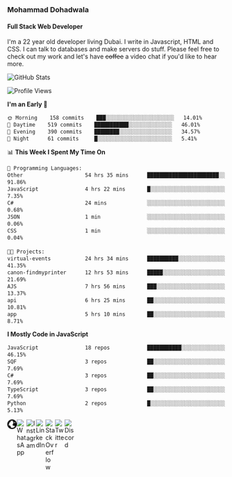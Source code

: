 ### Mohammad Dohadwala

#### Full Stack Web Developer

I'm a 22 year old developer living Dubai. I write in Javascript, HTML and CSS. I can talk to databases and make servers do stuff. Please feel free to check out my work and let's have ~~coffee~~ a video chat if you'd like to hear more.

![GitHub Stats][stats]

<!--START_SECTION:waka-->
![Profile Views](http://img.shields.io/badge/Profile%20Views-5-blue)

**I'm an Early 🐤** 

```text
🌞 Morning    158 commits    ███░░░░░░░░░░░░░░░░░░░░░░   14.01% 
🌆 Daytime    519 commits    ███████████░░░░░░░░░░░░░░   46.01% 
🌃 Evening    390 commits    ████████░░░░░░░░░░░░░░░░░   34.57% 
🌙 Night      61 commits     █░░░░░░░░░░░░░░░░░░░░░░░░   5.41%

```


📊 **This Week I Spent My Time On** 

```text
💬 Programming Languages: 
Other                    54 hrs 35 mins      ███████████████████████░░   91.86% 
JavaScript               4 hrs 22 mins       █░░░░░░░░░░░░░░░░░░░░░░░░   7.35% 
C#                       24 mins             ░░░░░░░░░░░░░░░░░░░░░░░░░   0.68% 
JSON                     1 min               ░░░░░░░░░░░░░░░░░░░░░░░░░   0.06% 
CSS                      1 min               ░░░░░░░░░░░░░░░░░░░░░░░░░   0.04%

🐱‍💻 Projects: 
virtual-events           24 hrs 34 mins      ██████████░░░░░░░░░░░░░░░   41.35% 
canon-findmyprinter      12 hrs 53 mins      █████░░░░░░░░░░░░░░░░░░░░   21.69% 
AJS                      7 hrs 56 mins       ███░░░░░░░░░░░░░░░░░░░░░░   13.37% 
api                      6 hrs 25 mins       ██░░░░░░░░░░░░░░░░░░░░░░░   10.81% 
app                      5 hrs 10 mins       ██░░░░░░░░░░░░░░░░░░░░░░░   8.71%

```

**I Mostly Code in JavaScript** 

```text
JavaScript               18 repos            ███████████░░░░░░░░░░░░░░   46.15% 
SQF                      3 repos             ██░░░░░░░░░░░░░░░░░░░░░░░   7.69% 
C#                       3 repos             ██░░░░░░░░░░░░░░░░░░░░░░░   7.69% 
TypeScript               3 repos             ██░░░░░░░░░░░░░░░░░░░░░░░   7.69% 
Python                   2 repos             █░░░░░░░░░░░░░░░░░░░░░░░░   5.13%

```



<!--END_SECTION:waka-->

[<img align="left" alt="dohad.dev" width="22px" src="https://raw.githubusercontent.com/iconic/open-iconic/master/svg/globe.svg" />][website]
[<img align="left" alt="WhatsApp" width="22px" src="https://cdn.jsdelivr.net/npm/simple-icons@v3/icons/whatsapp.svg" />][whatsapp]
[<img align="left" alt="Instagram" width="22px" src="https://cdn.jsdelivr.net/npm/simple-icons@v3/icons/instagram.svg" />][instagram]
[<img align="left" alt="LinkedIn" width="22px" src="https://cdn.jsdelivr.net/npm/simple-icons@v3/icons/linkedin.svg" />][linkedin]
[<img align="left" alt="Stack Overflow" width="22px" src="https://cdn.jsdelivr.net/npm/simple-icons@v3/icons/stackoverflow.svg" />][stackoverflow]
[<img align="left" alt="Twitter" width="22px" src="https://cdn.jsdelivr.net/npm/simple-icons@v3/icons/twitter.svg" />][twitter]
[<img align="left" alt="Discord" width="22px" src="https://cdn.jsdelivr.net/npm/simple-icons@v3/icons/discord.svg" />][discord]

[website]: https://dohad.dev
[whatsapp]: https://wa.me/971552328372
[instagram]: https://www.instagram.com/mohammad.dohad
[linkedin]: https://www.linkedin.com/in/mohammaddohad
[stackoverflow]: https://stackoverflow.com/users/5008677
[twitter]: https://twitter.com/mohammaddohad
[discord]: https://discord.gg/fap7gWy
[stats]: https://github-readme-stats.vercel.app/api?username=Gr8z&show_icons=true&count_private=true&hide_title=true&hide_rank=true
